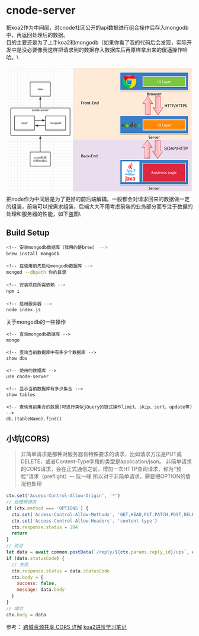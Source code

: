 # cnode-server
把koa2作为中间层，对cnode社区公开的api数据进行组合操作后存入mongodb中，再返回处理后的数据。\
目的主要还是为了上手koa2和mongodb（如果你看了我的代码后会发现，实际开发中是没必要像我这样把请求到的数据存入数据库后再原样拿出来的傻逼操作哈哈。\

![image](https://github.com/sihai00/cnode-server/blob/master/cnode-server.png)\
把node作为中间层是为了更好的前后端解耦。一般都会对请求回来的数据做一定的组装，前端可以按需求组装，后端大大不用考虑前端的业务部分而专注于数据的处理和服务器的性能，如下盗图\

## Build Setup
``` bash
<!-- 安装mongodb数据库（我用的是brew） -->
brew install mongodb

<!-- 在使用前先启动mongodb数据库 -->
mongod --dbpath 你的目录

<!-- 安装项目所需依赖 -->
npm i

<!-- 启用服务器 -->
node index.js
```

关于mongodb的一些操作
```mongo
<!-- 查询mongodb数据库 -->
mongo

<!-- 查询当前数据库中有多少个数据库 -->
show dbs

<!-- 使用的数据库 -->
use cnode-server

<!-- 显示当前数据库有多少集合 -->
show tables

<!-- 查询当前集合的数据(可进行类似jQuery的链式操作limit、skip、sort、update等) -->
db.(tableName).find()
```
## 小坑(CORS)
> 非简单请求是那种对服务器有特殊要求的请求，比如请求方法是PUT或DELETE，或者Content-Type字段的类型是application/json。
非简单请求的CORS请求，会在正式通信之前，增加一次HTTP查询请求，称为"预检"请求（preflight）-- 阮一峰
所以对于非简单请求，需要把OPTION的情况也处理
```js
ctx.set('Access-Control-Allow-Origin', '*')
// 处理预请求
if (ctx.method === 'OPTIONS') {
  ctx.set('Access-Control-Allow-Methods', 'GET,HEAD,PUT,PATCH,POST,DELETE')
  ctx.set('Access-Control-Allow-Headers', 'content-type')
  ctx.response.status = 204
  return
}
// 验证
let data = await common.postData(`/reply/${ctx.params.reply_id}/ups`, ctx.request.body)
if (data.statusCode) {
  // 失败
  ctx.response.status = data.statusCode
  ctx.body = {
    success: false,
    message: data.body
  }
}
// 成功
ctx.body = data
```
参考：
[跨域资源共享 CORS 详解](http://www.ruanyifeng.com/blog/2016/04/cors.html)
[koa2进阶学习笔记](https://chenshenhai.github.io/koa2-note/)
